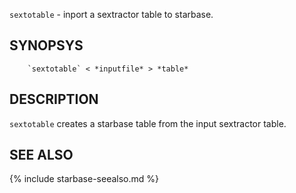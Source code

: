 

`sextotable` - inport a sextractor table to starbase.

SYNOPSYS
--------

```
    `sextotable` < *inputfile* > *table*
```


DESCRIPTION
-----------

`sextotable` creates a starbase table from the input sextractor
table.

SEE ALSO
--------

{% include starbase-seealso.md %}

